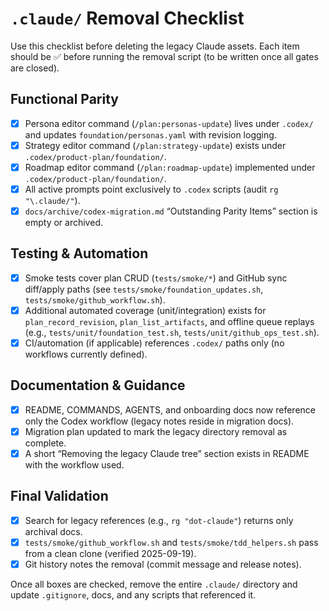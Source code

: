 # `.claude/` Removal Checklist

Use this checklist before deleting the legacy Claude assets. Each item should be ✅ before running the removal script (to be written once all gates are closed).

## Functional Parity
- [x] Persona editor command (`/plan:personas-update`) lives under `.codex/` and updates `foundation/personas.yaml` with revision logging.
- [x] Strategy editor command (`/plan:strategy-update`) exists under `.codex/product-plan/foundation/`.
- [x] Roadmap editor command (`/plan:roadmap-update`) implemented under `.codex/product-plan/foundation/`.
- [x] All active prompts point exclusively to `.codex` scripts (audit `rg "\.claude/"`).
- [x] `docs/archive/codex-migration.md` “Outstanding Parity Items” section is empty or archived.

## Testing & Automation
- [x] Smoke tests cover plan CRUD (`tests/smoke/*`) and GitHub sync diff/apply paths (see `tests/smoke/foundation_updates.sh`, `tests/smoke/github_workflow.sh`).
- [x] Additional automated coverage (unit/integration) exists for `plan_record_revision`, `plan_list_artifacts`, and offline queue replays (e.g., `tests/unit/foundation_test.sh`, `tests/unit/github_ops_test.sh`).
- [x] CI/automation (if applicable) references `.codex/` paths only (no workflows currently defined).

## Documentation & Guidance
- [x] README, COMMANDS, AGENTS, and onboarding docs now reference only the Codex workflow (legacy notes reside in migration docs).
- [x] Migration plan updated to mark the legacy directory removal as complete.
- [x] A short “Removing the legacy Claude tree” section exists in README with the workflow used.

## Final Validation
- [x] Search for legacy references (e.g., `rg "dot-claude"`) returns only archival docs.
- [x] `tests/smoke/github_workflow.sh` and `tests/smoke/tdd_helpers.sh` pass from a clean clone (verified 2025-09-19).
- [x] Git history notes the removal (commit message and release notes).

Once all boxes are checked, remove the entire `.claude/` directory and update `.gitignore`, docs, and any scripts that referenced it.
